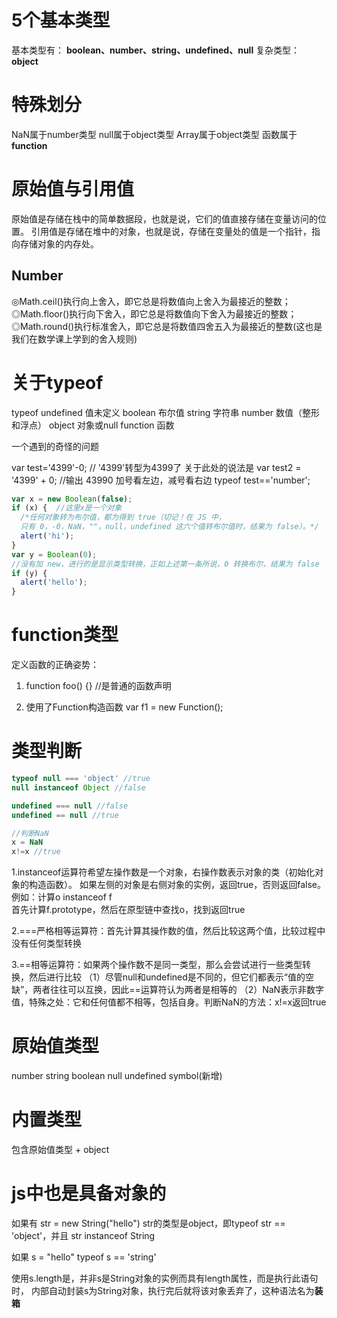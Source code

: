 
# 5个基本类型

基本类型有： **boolean、number、string、undefined、null**
复杂类型：**object**

# 特殊划分

NaN属于number类型
null属于object类型
Array属于object类型
函数属于 **function**

# 原始值与引用值

原始值是存储在栈中的简单数据段，也就是说，它们的值直接存储在变量访问的位置。
引用值是存储在堆中的对象，也就是说，存储在变量处的值是一个指针，指向存储对象的内存处。

## Number

◎Math.ceil()执行向上舍入，即它总是将数值向上舍入为最接近的整数；
◎Math.floor()执行向下舍入，即它总是将数值向下舍入为最接近的整数；
◎Math.round()执行标准舍入，即它总是将数值四舍五入为最接近的整数(这也是我们在数学课上学到的舍入规则)

# 关于typeof

typeof
undefined        值未定义
boolean           布尔值
string               字符串
number            数值（整形和浮点）
object                对象或null
function            函数

一个遇到的奇怪的问题

var test='4399'-0; // '4399'转型为4399了
关于此处的说法是
var test2 = '4399' + 0; //输出 43990
加号看左边，减号看右边
typeof test=='number';

```js
var x = new Boolean(false);
if (x) {  //这里x是一个对象
  /*任何对象转为布尔值，都为得到 true（切记！在 JS 中，
  只有 0，-0，NaN，""，null，undefined 这六个值转布尔值时，结果为 false）。*/
  alert('hi');
}
var y = Boolean(0);
//没有加 new，进行的是显示类型转换，正如上述第一条所说，0 转换布尔，结果为 false
if (y) {
  alert('hello');
}
```

# function类型

定义函数的正确姿势：

1. function foo() {}   //是普通的函数声明

2. 使用了Function构造函数  var f1 = new Function();

# 类型判断

```js
typeof null === 'object' //true
null instanceof Object //false

undefined === null //false
undefined == null //true

//判断NaN
x = NaN
x!=x //true
```

1.instanceof运算符希望左操作数是一个对象，右操作数表示对象的类（初始化对象的构造函数）。
如果左侧的对象是右侧对象的实例，返回true，否则返回false。
例如：计算o instanceof f  
首先计算f.prototype，然后在原型链中查找o，找到返回true

2.===严格相等运算符：首先计算其操作数的值，然后比较这两个值，比较过程中没有任何类型转换

3.==相等运算符：如果两个操作数不是同一类型，那么会尝试进行一些类型转换，然后进行比较
（1）尽管null和undefined是不同的，但它们都表示“值的空缺”，两者往往可以互换，因此==运算符认为两者是相等的
（2）NaN表示非数字值，特殊之处：它和任何值都不相等，包括自身。判断NaN的方法：x!=x返回true

# 原始值类型

number
string
boolean
null
undefined
symbol(新增)

# 内置类型

包含原始值类型 + object

# js中也是具备对象的

如果有 str = new String("hello")
str的类型是object，即typeof str == 'object'，并且 str instanceof String

如果 s = "hello"
typeof s == 'string'

使用s.length是，并非s是String对象的实例而具有length属性，而是执行此语句时，
内部自动封装s为String对象，执行完后就将该对象丢弃了，这种语法名为**装箱**